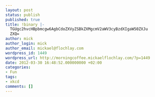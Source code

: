 ```yaml
---
layout: post
status: publish
published: true
title: !binary |-
  TGUgc2hvcHBpbmcgw6AgbCdoZXVyZSBkZXMgcmV2aWV3cyBzdXIgaW50ZXJu
  ZXQ=
author: mick
author_login: mick
author_email: mickael@flochlay.com
wordpress_id: 1449
wordpress_url: http://morningcoffee.mickaelflochlay.com/?p=1449
date: 2012-03-30 16:48:52.000000000 +02:00
categories:
- Fun
tags:
- xkcd
comments: []
---
```


